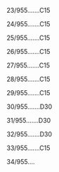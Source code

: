 23/955.......C15 


24/955.......C15 


25/955.......C15 


26/955.......C15 


27/955.......C15 


28/955.......C15 


29/955.......C15 


30/955.......D30 


31/955.......D30 


32/955.......D30 


33/955.......C15 


34/955.... 

